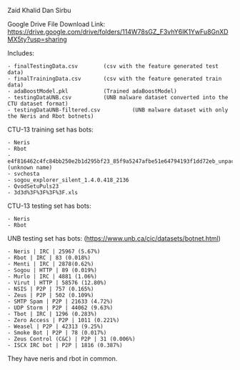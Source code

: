 Zaid Khalid
Dan Sirbu

Google Drive File Download Link:
https://drive.google.com/drive/folders/114W78sGZ_F3vhY6IK1YwFu8GnXDMX5ty?usp=sharing

Includes:

    - finalTestingData.csv        (csv with the feature generated test data)
    - finalTrainingData.csv       (csv with the feature generated train data)
    - adaBoostModel.pkl           (Trained adaBoostModel)
    - testingDataUNB.csv          (UNB malware dataset converted into the CTU dataset format)
    - testingDataUNB-filtered.csv          (UNB malware dataset with only the Neris and Rbot botnets)

CTU-13 training set has bots:

    - Neris
    - Rbot
    - e4f816462c4fc84bb250e2b1d295bf23_85f9a5247afbe51e64794193f1dd72eb_unpacked (unknown name)
    - svchosta
    - sogou_explorer_silent_1.4.0.418_2136
    - QvodSetuPuls23
    - 3d3d%3F%3F%3F%3F.xls
    
CTU-13 testing set has bots:

    - Neris
    - Rbot

UNB testing set has bots: (https://www.unb.ca/cic/datasets/botnet.html)

    - Neris | IRC | 25967 (5.67%)
    - Rbot | IRC | 83 (0.018%)
    - Menti | IRC | 2878(0.62%)
    - Sogou | HTTP | 89 (0.019%)
    - Murlo | IRC | 4881 (1.06%)
    - Virut | HTTP | 58576 (12.80%)
    - NSIS | P2P | 757 (0.165%)
    - Zeus | P2P | 502 (0.109%)
    - SMTP Spam | P2P | 21633 (4.72%)
    - UDP Storm | P2P | 44062 (9.63%)
    - Tbot | IRC | 1296 (0.283%)
    - Zero Access | P2P | 1011 (0.221%)
    - Weasel | P2P | 42313 (9.25%)
    - Smoke Bot | P2P | 78 (0.017%)
    - Zeus Control (C&C) | P2P | 31 (0.006%)
    - ISCX IRC bot | P2P | 1816 (0.387%)

They have neris and rbot in common.
